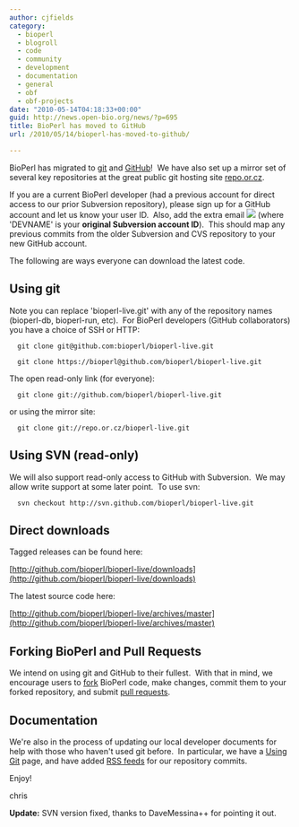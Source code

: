 ```yaml
---
author: cjfields
category:
  - bioperl
  - blogroll
  - code
  - community
  - development
  - documentation
  - general
  - obf
  - obf-projects
date: "2010-05-14T04:18:33+00:00"
guid: http://news.open-bio.org/news/?p=695
title: BioPerl has moved to GitHub
url: /2010/05/14/bioperl-has-moved-to-github/

---
```

BioPerl has migrated to [git](http://git-scm.com/) and [GitHub](http://github.com/bioperl)!  We have also set up a mirror set of several key repositories at the great public git hosting site [repo.or.cz](http://repo.or.cz/w).

If you are a current BioPerl developer (had a previous account for direct access to our prior Subversion repository), please sign up for a GitHub account and let us know your user ID.  Also, add the extra email [![](/wp-content/uploads/2010/05/generic.jpg)](/wp-content/uploads/2010/05/generic.jpg) (where 'DEVNAME' is your **original Subversion account ID**).  This should map any previous commits from the older Subversion and CVS repository to your new GitHub account.

The following are ways everyone can download the latest code.

## Using git

Note you can replace 'bioperl-live.git' with any of the repository names (bioperl-db, bioperl-run, etc).  For BioPerl developers (GitHub collaborators) you have a choice of SSH or HTTP:

```
  git clone git@github.com:bioperl/bioperl-live.git
```

```
  git clone https://bioperl@github.com/bioperl/bioperl-live.git
```

The open read-only link (for everyone):

```
  git clone git://github.com/bioperl/bioperl-live.git
```

or using the mirror site:

```
  git clone git://repo.or.cz/bioperl-live.git
```

## Using SVN (read-only)

We will also support read-only access to GitHub with Subversion.  We may allow write support at some later point.  To use svn:

```
  svn checkout http://svn.github.com/bioperl/bioperl-live.git
```

## Direct downloads

Tagged releases can be found here:

[http://github.com/bioperl/bioperl-live/downloads](http://github.com/bioperl/bioperl-live/downloads)

The latest source code here:

[http://github.com/bioperl/bioperl-live/archives/master](http://github.com/bioperl/bioperl-live/archives/master)

## **Forking BioPerl and Pull Requests**

We intend on using git and GitHub to their fullest.  With that in mind, we encourage users to [fork](http://help.github.com/forking/) BioPerl code, make changes, commit them to your forked repository, and submit [pull requests](http://github.com/guides/pull-requests).

## Documentation

We're also in the process of updating our local developer documents for help with those who haven't used git before.  In particular, we have a [Using Git](http://www.bioperl.org/wiki/Using_Git) page, and have added [RSS feeds](http://www.bioperl.org/wiki/Tracking_Git_commits) for our repository commits.

Enjoy!

chris

**Update:** SVN version fixed, thanks to DaveMessina++ for pointing it out.
